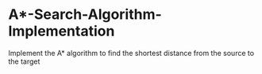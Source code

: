 # A*-Search-Algorithm-Implementation
Implement the A* algorithm to find the shortest distance from the source to the target
